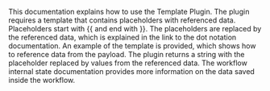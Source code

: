 This documentation explains how to use the Template Plugin. The plugin requires a template that contains placeholders
with referenced data. Placeholders start with {{ and end with }}. The placeholders are replaced by the referenced data,
which is explained in the link to the dot notation documentation. An example of the template is provided, which shows
how to reference data from the payload. The plugin returns a string with the placeholder replaced by values from the
referenced data. The workflow internal state documentation provides more information on the data saved inside the
workflow.

